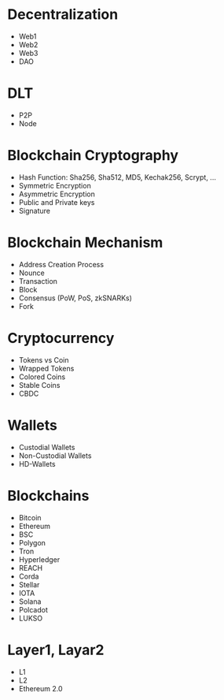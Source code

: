 
# Decentralization
- Web1
- Web2
- Web3
- DAO

# DLT
- P2P
- Node

# Blockchain Cryptography
- Hash Function: Sha256, Sha512, MD5, Kechak256, Scrypt, ...
- Symmetric Encryption
- Asymmetric Encryption
- Public and Private keys
- Signature

# Blockchain Mechanism
- Address Creation Process
- Nounce
- Transaction
- Block
- Consensus (PoW, PoS, zkSNARKs)
- Fork

# Cryptocurrency
- Tokens vs Coin
- Wrapped Tokens
- Colored Coins
- Stable Coins
- CBDC

# Wallets
- Custodial Wallets
- Non-Custodial Wallets
- HD-Wallets

# Blockchains
- Bitcoin
- Ethereum
- BSC
- Polygon
- Tron
- Hyperledger
- REACH
- Corda
- Stellar
- IOTA
- Solana
- Polcadot
- LUKSO

# Layer1, Layar2
- L1
- L2
- Ethereum 2.0
